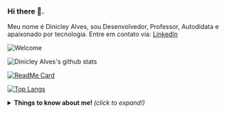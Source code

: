### Hi there 👋.

Meu nome é Dinicley Alves, sou Desenvolvedor, Professor, Autodidata e apaixonado por tecnologia.
Entre em contato via:
[LinkedIn](https://linkedin.com/in/dinicleyalves)

![Welcome](https://github.com/dinicleyalves/blob/master/github-profile-header.png?raw=true)

![Dinicley Alves's github stats](https://github-readme-stats.vercel.app/api?username=dinicleyalves&show_icons=true&theme=radical)

[![ReadMe Card](https://github-readme-stats.vercel.app/api/pin/?username=dinicleyalves&repo=ElephantGame)](https://github.com/dinicleyalves/ElephantGame)

[![Top Langs](https://github-readme-stats.vercel.app/api/top-langs/?username=dinicleyalves&layout=compact)](https://github.com/anuraghazra/github-readme-stats)

<details>
  <summary> <b> Things to know about me! </b> <i>(click to expand!)</i> </summary>
  
  <br>
    This is going to be hidden. 
 </details>

<!--
Here are some ideas to get you started:

- 🔭 I’m currently working on ...
- 🌱 I’m currently learning ...
- 👯 I’m looking to collaborate on ...
- 🤔 I’m looking for help with ...
- 💬 Ask me about ...
- 📫 How to reach me: ...
- 😄 Pronouns: ...
- ⚡ Fun fact: ...
-->
